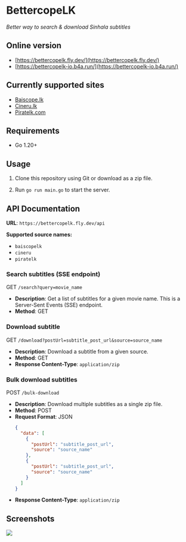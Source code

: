 # BettercopeLK

_Better way to search & download Sinhala subtitles_

## Online version

- [https://bettercopelk.fly.dev/](https://bettercopelk.fly.dev/)
- [https://bettercopelk-io.b4a.run/](https://bettercopelk-io.b4a.run/)

## Currently supported sites

- [Baiscope.lk](https://baiscopelk.com/)
- [Cineru.lk](https://cineru.lk/)
- [Piratelk.com](https://piratelk.com/)

## Requirements

- Go 1.20+

## Usage

1. Clone this repository using Git or download as a zip file.

2. Run `go run main.go` to start the server.

## API Documentation

**URL**: `https://bettercopelk.fly.dev/api`

**Supported source names:**
- `baiscopelk`
- `cineru`
- `piratelk`

### Search subtitles (SSE endpoint)
GET `/search?query=movie_name`
- **Description**: Get a list of subtitles for a given movie name. This is a Server-Sent Events (SSE) endpoint.
- **Method**: GET

### Download subtitle
GET `/download?postUrl=subtitle_post_url&source=source_name`
- **Description**: Download a subtitle from a given source.
- **Method**: GET
- **Response Content-Type**: `application/zip`

### Bulk download subtitles
POST `/bulk-download`
- **Description**: Download multiple subtitles as a single zip file.
- **Method**: POST
- **Request Format**: JSON
  ```json
  {
    "data": [
      {
        "postUrl": "subtitle_post_url",
        "source": "source_name"
      },
      {
        "postUrl": "subtitle_post_url",
        "source": "source_name"
      }
    ]
  }
  ```
- **Response Content-Type**: `application/zip`

## Screenshots

<img src="https://i.imgur.com/x5zEO6s.png"/>
